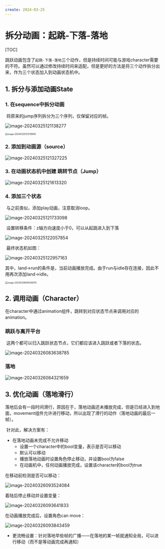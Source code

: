 ```yaml
---
create: 2024-03-25
---
```

# 拆分动画：起跳-下落-落地

[TOC]

​	跳跃动画包含了`起跳-下落-落地`三个动作，但是持续时间可能与游戏character需要的不符。虽然可以通过修改持续时间来适配，但是更好的方法是将三个动作拆分出来，作为三个状态加入到动画状态机中。

## 1. 拆分与添加动画State

### 1. 在sequence中拆分动画

​	将原来的jump序列拆分为三个序列，仅保留对应的帧。

![image-20240325121138277](./assets/image-20240325121138277.png)

<img src="./assets/image-20240325121218945.png" alt="image-20240325121218945" style="zoom:50%;" />

### 2. 添加到动画源（source）

![image-20240325121327225](./assets/image-20240325121327225.png)

### 3. 在动画状态机中创建 跳转节点（Jump）

![image-20240325121613320](./assets/image-20240325121613320.png)

### 4. 添加三个状态

​	与之前类似，添加play动画，注意取消loop。

![image-20240325121733098](./assets/image-20240325121733098.png)

​	设置转移条件：z轴方向速度小于0，可以从起跳进入到下落

![image-20240325122057854](./assets/image-20240325122057854.png)

​	最终状态机如图：

![image-20240325122957163](./assets/image-20240325122957163.png)

​	其中，land->run的条件是，当前动画播放完成。由于run与idle存在连接，因此不用再次添加land->idle。

<img src="./assets/image-20240326083048110.png" alt="image-20240326083048110" style="zoom:50%;" />

## 2. 调用动画（Character）

​	在character中通过animation组件，跳转到对应状态节点来调用对应的animation。

### 跳跃与离开平台

​	这两个都可以归入跳跃状态节点，它们都应该进入跳跃或者下落的状态。

![image-20240326083638785](./assets/image-20240326083638785.png)

### 落地

![image-20240326084321659](./assets/image-20240326084321659.png)

## 3. 优化动画（落地滑行）

​	落地后会有一段时间滑行，原因在于，落地动画还未播放完成，但是已经进入到地面，movement组件允许进行移动，所以出现了滑行的动作（落地动画的最后一帧）。

​	针对此，解决方案有：

* 在落地动画未完成不允许移动
  * 设置一个character中的bool变量，表示是否可以移动
  * 默认可以移动
  * 播放落地动画时设置角色停止移动，并设置bool为false
  * 在动画机中，任何动画播放完成，设置该character的bool为true

在移动前检测是否可以移动：

![image-20240326093524084](./assets/image-20240326093524084.png)

着陆后停止移动并设置变量：

![image-20240326093641833](./assets/image-20240326093641833.png)

在动画播放完成后，设置角色can move：

![image-20240326093843459](./assets/image-20240326093843459.png)



* 更流畅设置：针对落地早些帧的广播——在落地的某一帧就通知全局，可以进行移动（而不是等动画完成再通知）

